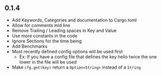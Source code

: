 ## 0.1.4
 - Add Keywords, Categories and documentation to Cargo.toml
 - Allow for comments mid line
 - Remove Trailing / Leading spaces in Key and Value
 - Use more constants in the code
 - Ignore Sections for the time being
 - Add Benchmarks
 - Most recently defined config options will be used first
    - Ex: If you have a config file that defines the key hello twice the one lower in the file will be used
- Make `cfg.get(key)` return a `Option<String>` instead of a `String`